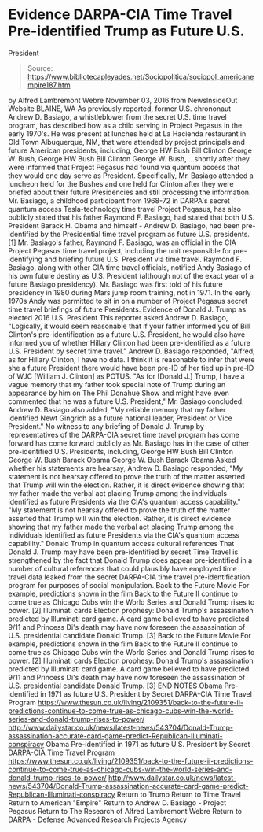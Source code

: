 # Evidence DARPA-CIA Time Travel Pre-identified Trump as Future U.S. 
President

> Source: https://www.bibliotecapleyades.net/Sociopolitica/sociopol_americanempire187.htm

by Alfred Lambremont Webre November 03, 2016 from NewsInsideOut Website
BLAINE, WA
As previously reported, former U.S. chrononaut Andrew D. Basiago, a whistleblower from the secret U.S. time travel program, has described how as a child serving in Project Pegasus in the early 1970's.
He was present at lunches held at La Hacienda restaurant in Old Town Albuquerque, NM, that were attended by project principals and future American presidents, including,
George HW Bush Bill Clinton George W. Bush,
George HW Bush
Bill Clinton
George W. Bush,
...shortly after they were informed that Project Pegasus had found via quantum access that they would one day serve as President.
Specifically, Mr. Basiago attended a luncheon held for the Bushes and one held for Clinton after they were briefed about their future Presidencies and still processing the information. Mr. Basiago, a childhood participant from 1968-72 in DARPA's secret quantum access Tesla-technology time travel Project Pegasus, has also publicly stated that his father Raymond F. Basiago, had stated that both U.S. President Barack H. Obama and himself - Andrew D. Basiago, had been pre-identified by the Presidential time travel program as future U.S. presidents. [1] Mr. Basiago's father, Raymond F. Basiago, was an official in the CIA Project Pegasus time travel project, including the unit responsible for pre-identifying and briefing future U.S. President via time travel.
Raymond F. Basiago, along with other CIA time travel officials, notified Andy Basiago of his own future destiny as U.S. President (although not of the exact year of a future Basiago presidency).
Mr. Basiago was first told of his future presidency in 1980 during Mars jump room training, not in 1971. In the early 1970s Andy was permitted to sit in on a number of Project Pegasus secret time travel briefings of future Presidents.
Evidence of Donald J. Trump as elected 2016 U.S. President This reporter asked Andrew D. Basiago,
"Logically, it would seem reasonable that if your father informed you of Bill Clinton's pre-identification as a future U.S. President, he would also have informed you of whether Hillary Clinton had been pre-identified as a future U.S. President by secret time travel."
Andrew D. Basiago responded,
"Alfred, as for Hillary Clinton, I have no data. I think it is reasonable to infer that were she a future President there would have been pre-ID of her tied up in pre-ID of WJC [William J. Clinton] as POTUS. "As for [Donald J.] Trump, I have a vague memory that my father took special note of Trump during an appearance by him on The Phil Donahue Show and might have even commented that he was a future U.S. President," Mr. Basiago concluded.
Andrew D. Basiago also added,
"My reliable memory that my father identified Newt Gingrich as a future national leader, President or Vice President."
No witness to any briefing of Donald J. Trump by representatives of the DARPA-CIA secret time travel program has come forward has come forward publicly as Mr. Basiago has in the case of other pre-identified U.S. Presidents, including,
George HW Bush Bill Clinton George W. Bush Barack Obama
George W. Bush
Barack Obama
Asked whether his statements are hearsay, Andrew D. Basiago responded,
"My statement is not hearsay offered to prove the truth of the matter asserted that Trump will win the election. Rather, it is direct evidence showing that my father made the verbal act placing Trump among the individuals identified as future Presidents via the CIA's quantum access capability."
"My statement is not hearsay offered to prove the truth of the matter asserted that Trump will win the election.
Rather, it is direct evidence showing that my father made the verbal act placing Trump among the individuals identified as future Presidents via the CIA's quantum access capability."
Donald Trump in quantum access cultural references That Donald J. Trump may have been pre-identified by secret Time Travel is strengthened by the fact that Donald Trump does appear pre-identified in a number of cultural references that could plausibly have employed time travel data leaked from the secret DARPA-CIA time travel pre-identification program for purposes of social manipulation.
Back to the Future Movie For example, predictions shown in the film Back to the Future II continue to come true as Chicago Cubs win the World Series and Donald Trump rises to power. [2] Illuminati cards Election prophesy: Donald Trump's assassination predicted by Illuminati card game. A card game believed to have predicted 9/11 and Princess Di's death may have now foreseen the assassination of U.S. presidential candidate Donald Trump. [3]
Back to the Future Movie
For example, predictions shown in the film Back to the Future II continue to come true as Chicago Cubs win the World Series and Donald Trump rises to power. [2]
Illuminati cards
Election prophesy: Donald Trump's assassination predicted by Illuminati card game. A card game believed to have predicted 9/11 and Princess Di's death may have now foreseen the assassination of U.S. presidential candidate Donald Trump. [3]
END NOTES
Obama Pre-identified in 1971 as future U.S. President by Secret DARPA-CIA Time Travel Program https://www.thesun.co.uk/living/2109351/back-to-the-future-ii-predictions-continue-to-come-true-as-chicago-cubs-win-the-world-series-and-donald-trump-rises-to-power/ http://www.dailystar.co.uk/news/latest-news/543704/Donald-Trump-assassination-accurate-card-game-predict-Republican-Illuminati-conspiracy
Obama Pre-identified in 1971 as future U.S. President by Secret DARPA-CIA Time Travel Program
https://www.thesun.co.uk/living/2109351/back-to-the-future-ii-predictions-continue-to-come-true-as-chicago-cubs-win-the-world-series-and-donald-trump-rises-to-power/
http://www.dailystar.co.uk/news/latest-news/543704/Donald-Trump-assassination-accurate-card-game-predict-Republican-Illuminati-conspiracy
Return to Trump
Return to Time Travel
Return to American "Empire"
Return to Andrew D. Basiago - Project Pegasus
Return to The Research of Alfred Lambremont Webre
Return to DARPA - Defense Advanced Research Projects Agency
